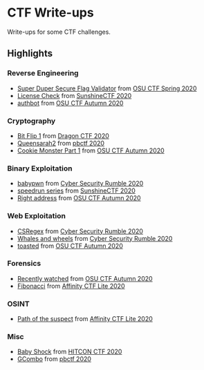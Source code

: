 # CTF Write-ups

Write-ups for some CTF challenges.

## Highlights

### Reverse Engineering
- [Super Duper Secure Flag Validator](2020/osu-ctf-spring/reverse_engineering/validator) from [OSU CTF Spring 2020]
- [License Check](2020/sunshine_ctf/pegasus/license_check) from [SunshineCTF 2020]
- [authbot](2020/osu-ctf-autumn/authbot) from [OSU CTF Autumn 2020]

### Cryptography
- [Bit Flip 1](2020/dragon_ctf/bit_flip/1) from [Dragon CTF 2020]
- [Queensarah2](2020/pbctf/queensarah2) from [pbctf 2020]
- [Cookie Monster Part 1](2020/osu-ctf-autumn/cookie_monster/1) from [OSU CTF Autumn 2020]

### Binary Exploitation
- [babypwn](2020/cyber_security_rumble/babypwn) from [Cyber Security Rumble 2020]
- [speedrun series](2020/sunshine_ctf/speedrun) from [SunshineCTF 2020]
- [Right address](2020/osu-ctf-autumn/right_address) from [OSU CTF Autumn 2020]

### Web Exploitation
- [CSRegex](2020/cyber_security_rumble/csregex) from [Cyber Security Rumble 2020]
- [Whales and wheels](2020/cyber_security_rumble/whales_and_wheels) from [Cyber Security Rumble 2020]
- [toasted](2020/osu-ctf-autumn/toasted) from [OSU CTF Autumn 2020]

### Forensics
- [Recently watched](2020/osu-ctf-autumn/recently_watched) from [OSU CTF Autumn 2020]
- [Fibonacci](https://github.com/Red-Knights-CTF/writeups/tree/master/2020/affinity_ctf_lite/Fibonacci) from [Affinity CTF Lite 2020]

### OSINT
- [Path of the suspect](https://github.com/Red-Knights-CTF/writeups/tree/master/2020/affinity_ctf_lite/Path_of_the_suspect) from [Affinity CTF Lite 2020]

### Misc
- [Baby Shock](2020/hitcon_ctf/baby_shock) from [HITCON CTF 2020]
- [GCombo](2020/pbctf/gcombo) from [pbctf 2020]

[OSU CTF Spring 2020]: 2020/osu-ctf-spring/
[OSU CTF Autumn 2020]: 2020/osu-ctf-autumn/
[Cyber Security Rumble 2020]: 2020/cyber_security_rumble/
[SunshineCTF 2020]: 2020/sunshine_ctf/
[Affinity CTF Lite 2020]: 2020/affinity_ctf_lite/
[Dragon CTF 2020]: 2020/dragon_ctf/
[HITCON CTF 2020]: 2020/hitcon_ctf/
[pbctf 2020]: 2020/pbctf/
